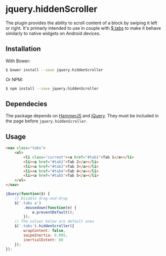 # jquery.hiddenScroller

The plugin provides the ability to scroll content of a block by swiping it left or right. It's primarly intended to use in couple with [$.tabs](http://github.com/coderlex/jquery.tabs) to make it behave similarly to native widgets on Android devices.

## Installation

With Bower:
```bash
$ bower install --save jquery.hiddenScroller
```

Or NPM:
```bash
$ npm install --save jquery.hiddenScroller
```

## Dependecies

The package depends on [HammerJS](https://hammerjs.github.io/) and [jQuery](https://jquery.com/). They must be included in the page before `jquery.hiddenScroller`.

## Usage

```html
<nav class="tabs">
	<ul>
		<li class="current"><a href="#tab1">Tab 1</a></li>
		<li><a href="#tab2">Tab 2</a></li>
		<li><a href="#tab3">Tab 3</a></li>
		<li><a href="#tab4">Tab 4</a></li>
		<li><a href="#tab5">Tab 5</a></li>
	</ul>
</nav>
```

```javascript
jQuery(function($) {
	// Disable drag-and-drop
	$('.tabs a')
		.mousedown(function(e) {
			e.preventDefault();
		});
	// The values below are default ones
	$('.tabs').hiddenScroller({
		wrapContent: false,
		swipeInertia: 0.005,
		inertialExtent: 80
	});
});
```